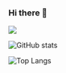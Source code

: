### Hi there 👋

<!--
**lephanthutra/lephanthutra** is a ✨ _special_ ✨ repository because its `README.md` (this file) appears on your GitHub profile.

Here are some ideas to get you started:

- 🔭 I’m currently working on ...
- 🌱 I’m currently learning ...
- 👯 I’m looking to collaborate on ...
- 🤔 I’m looking for help with ...
- 💬 Ask me about ...
- 📫 How to reach me: ...
- 😄 Pronouns: ...
- ⚡ Fun fact: ...
-->

![](https://visitor-badge.laobi.icu/badge?page_id=lephanthutra.lephanthutra)

![GitHub stats](https://github-readme-stats.vercel.app/api?lephanthutra=lephanthutra&show_icons=true&theme=tokyonight)

![Top Langs](https://github-readme-stats.vercel.app/api/top-langs/?username=lephanthutra&theme=tokyonight)




